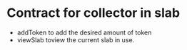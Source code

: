 # Contract for collector in slab

- addToken to add the desired amount of token
- viewSlab toview the current slab in use.
